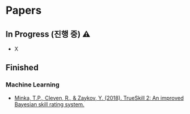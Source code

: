 # Papers

## In Progress (진행 중) ⚠️

- X

## Finished

### Machine Learning

- [Minka, T.P., Cleven, R., & Zaykov, Y. (2018). TrueSkill 2: An improved Bayesian skill rating system.](https://www.microsoft.com/en-us/research/uploads/prod/2018/03/trueskill2.pdf)
